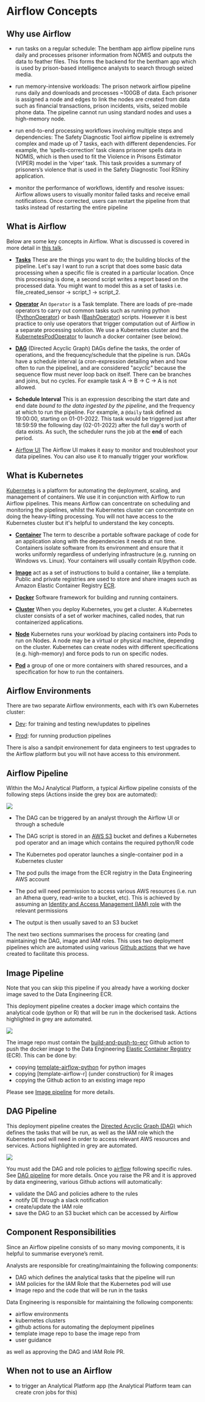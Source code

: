 # Airflow Concepts    

Why use Airflow
---------------

* run tasks on a regular schedule: The bentham app airflow pipeline runs daily and processes prisoner information from NOMIS and outputs the data to feather files. This forms the backend for the bentham app which is used by prison-based intelligence analysts to search through seized media. 

* run memory-intensive workloads: The prison network airflow pipeline runs daily and downloads and processes ~100GB of data. Each prisoner is assigned a node and edges to link the nodes are created from data such as financial transactions, prison incidents, visits, seized mobile phone data. The pipeline cannot run using standard nodes and uses a high-memory node.

* run end-to-end processing workflows involving multiple steps and dependencies: The Safety Diagnostic Tool airflow pipeline is extremely complex and made up of 7 tasks, each with different dependencies. For example, the ‘spells-correction’ task cleans prisoner spells data in NOMIS, which is then used to fit the Violence in Prisons Estimator (VIPER) model in the ‘viper’ task. This task provides a summary of prisoners’s violence that is used in the Safety Diagnostic Tool RShiny application.

* monitor the performance of workflows, identify and resolve issues: Airflow allows users to visually monitor failed tasks and receive email notifications. Once corrected, users can restart the pipeline from that tasks instead of restarting the entire pipeline


What is Airflow
---------------

Below are some key concepts in Airflow. What is discussed is covered in more detail in [this talk](https://drive.google.com/file/d/1DVN4HXtOC-HXvv00sEkoB90mxLDnCIKc/view?usp=sharing).

*   [**Tasks**](https://airflow.apache.org/docs/apache-airflow/stable/concepts/tasks.html) These are the things you want to do; the building blocks of the pipeline. Let's say I want to run a script that does some basic data processing when a specific file is created in a particular location. Once this processing is done, a second script writes a report based on the processed data. You might want to model this as a set of tasks i.e. file_created_sensor -> script_1 -> script_2.
    
*   [**Operator**](https://airflow.apache.org/docs/apache-airflow/stable/concepts/operators.html) An `Operator` is a Task template. There are loads of pre-made operators to carry out common tasks such as running python ([PythonOperator](https://airflow.apache.org/docs/apache-airflow/stable/howto/operator/python.html#howto-operator-pythonoperator)) or bash ([BashOperator](https://airflow.apache.org/docs/apache-airflow/stable/howto/operator/bash.html)) scripts. However it is best practice to only use operators that trigger computation out of Airflow in a separate processing solution. We use a Kubernetes cluster and the [KubernetesPodOperator](https://airflow.apache.org/docs/apache-airflow-providers-cncf-kubernetes/stable/operators.html#howto-operator-kubernetespodoperator) to launch a docker container (see below).
    
*   [**DAG**](https://airflow.apache.org/docs/apache-airflow/stable/concepts/dags.html) (Directed Acyclic Graph) DAGs define the tasks, the order of operations, and the frequency/schedule that the pipeline is run. DAGs have a schedule interval (a cron-expression detailing when and how often to run the pipeline), and are considered "acyclic" because the sequence flow must never loop back on itself. There can be branches and joins, but no cycles. For example task A -> B -> C -> A is not allowed.
    
*   **Schedule Interval** This is an expression describing the start date and end date _bound to the data ingested by the pipeline_, and the frequency at which to run the pipeline. For example, a `@daily` task defined as 19:00:00, starting on 01-01-2022. This task would be triggered just after 18:59:59 the following day (02-01-2022) after the full day's worth of data exists. As such, the scheduler runs the job at the **end** of each period. 
    
*   [Airflow UI](https://airflow.apache.org/docs/apache-airflow/stable/ui.html) The Airflow UI makes it easy to monitor and troubleshoot your data pipelines. You can also use it to manually trigger your workflow.


What is Kubernetes
------------------

[Kubernetes](https://kubernetes.io/) is a platform for automating the deployment, scaling, and management of containers. We use it in conjunction with Airflow to run Airflow pipelines. This means Airflow can concentrate on scheduling and monitoring the pipelines, whilst the Kubernetes cluster can concentrate on doing the heavy-lifting processing. You will not have access to the Kubernetes cluster but it's helpful to understand the key concepts.

* [**Container**](https://www.docker.com/resources/what-container/) The term to describe a portable software package of code for an application along with the dependencies it needs at run time. Containers isolate software from its environment and ensure that it works uniformly regardless of underlying infrastructure (e.g. running on Windows vs. Linux). Your containers will usually contain R/python code.

* [**Image**](https://docs.docker.com/get-started/overview/#images) act as a set of instructions to build a container, like a template. Public and private registries are used to store and share images such as Amazon Elastic Container Registry [ECR](https://aws.amazon.com/ecr/).

* [**Docker**](https://www.docker.com/) Software framework for building and running containers.

* [**Cluster**](https://kubernetes.io/docs/concepts/overview/components/) When you deploy Kubernetes, you get a cluster. A Kubernetes cluster consists of a set of worker machines, called nodes, that run containerized applications.

* [**Node**](https://kubernetes.io/docs/concepts/architecture/nodes/) Kubernetes runs your workload by placing containers into Pods to run on Nodes. A node may be a virtual or physical machine, depending on the cluster. Kubernetes can create nodes with different specifications (e.g. high-memory) and force pods to run on specific nodes.

* [**Pod**](https://kubernetes.io/docs/concepts/workloads/pods/) a group of one or more containers with shared resources, and a specification for how to run the containers.


Airflow Environments
--------------------

There are two separate Airflow environments, each with it’s own Kubernetes cluster:
    
*   [Dev](https://eu-west-1.console.aws.amazon.com/mwaa/home?region=eu-west-1#environments/dev/sso): for training and testing new/updates to pipelines
    
*   [Prod](https://eu-west-1.console.aws.amazon.com/mwaa/home?region=eu-west-1#environments/prod/sso): for running production pipelines

There is also a sandpit environement for data engineers to test upgrades to the Airflow platform but you will not have access to this environment.

Airflow Pipeline
----------------

Within the MoJ Analytical Platform, a typical Airflow pipeline consists of the following steps (Actions inside the grey box are automated):

![](images/airflow/airflow-pipeline.drawio.png)

*   The DAG can be triggered by an analyst through the Airflow UI or through a schedule

*   The DAG script is stored in an [AWS S3](https://aws.amazon.com/s3/) bucket and defines a Kubernetes pod operator and an image which contains the required python/R code 
    
*   The Kubernetes pod operator launches a single-container pod in a Kubernetes cluster

*   The pod pulls the image from the ECR registry in the Data Engineering AWS account
    
*   The pod will need permission to access various AWS resources (i.e. run an Athena query, read-write to a bucket, etc). This is achieved by assuming an [Identity and Access Management (IAM) role](https://docs.aws.amazon.com/IAM/latest/UserGuide/id_roles.html) with the relevant permissions
    
*   The output is then usually saved to an S3 bucket

The next two sections summarises the process for creating (and maintaining) the DAG, image and IAM roles. This uses two deployment pipelines which are automated using various [Github actions](https://github.com/features/actions) that we have created to facilitate this process.

Image Pipeline
--------------

Note that you can skip this pipeline if you already have a working docker image saved to the Data Engineering ECR.

This deployment pipeline creates a docker image which contains the analytical code (python or R) that will be run in the dockerised task. Actions highlighted in grey are automated.

![](images/airflow/image-pipeline.drawio.png)

The image repo must contain the [build-and-push-to-ecr](https://github.com/moj-analytical-services/.github/blob/master/workflow-templates/data-engineering/build-and-push-to-ecr.yml) Github action to push the docker image to the Data Engineering [Elastic Container Registry](https://aws.amazon.com/ecr/) (ECR). This can be done by:

* copying [template-airflow-python](https://github.com/moj-analytical-services/template-airflow-python) for python images
* copying [template-airflow-r] (under construction) for R images
* copying the Github action to an existing image repo

Please see [Image pipeline](/tools/airflow/instructions/image-pipeline) for more details.

DAG Pipeline
---------------------

This deployment pipeline creates the [Directed Acyclic Graph (DAG)](https://airflow.apache.org/docs/apache-airflow/stable/concepts/dags.html#) which defines the tasks that will be run, as well as the IAM role which the Kubernetes pod will need in order to access relevant AWS resources and services. Actions highlighted in grey are automated.

![](images/airflow/dag-pipeline.drawio.png)

You must add the DAG and role policies to [airflow](https://github.com/moj-analytical-services/airflow) following specific rules. See [DAG pipeline](/tools/airflow/instructions/dag-pipeline) for more details. Once you raise the PR and it is approved by data engineering, various Github actions will automatically:

*   validate the DAG and policies adhere to the rules
*   notify DE through a slack notification
*   create/update the IAM role
*   save the DAG to an S3 bucket which can be accessed by Airflow
    

Component Responsibilities
--------------------------

Since an Airflow pipeline consists of so many moving components, it is helpful to summarise everyone’s remit.

Analysts are responsible for creating/maintaining the following components:

*   DAG which defines the analytical tasks that the pipeline will run
*   IAM policies for the IAM Role that the Kubernetes pod will use
*   Image repo and the code that will be run in the tasks
    

Data Engineering is responsible for maintaining the following components:

*   airflow environments
*   kubernetes clusters
*   github actions for automating the deployment pipelines
*   template image repo to base the image repo from
*   user guidance
    
as well as approving the DAG and IAM Role PR.


When not to use an Airflow
--------------------------

*   to trigger an Analytical Platform app (the Analytical Platform team can create cron jobs for this)
